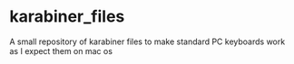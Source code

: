 # karabiner_files
A small repository of karabiner files to make standard PC keyboards work as I expect them on mac os
